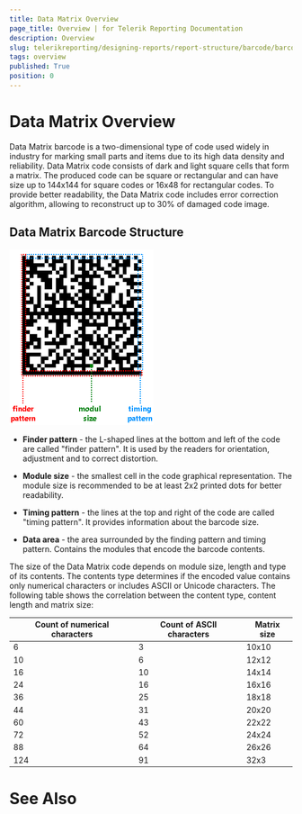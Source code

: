 ```yaml
---
title: Data Matrix Overview
page_title: Overview | for Telerik Reporting Documentation
description: Overview
slug: telerikreporting/designing-reports/report-structure/barcode/barcode-types/2d-barcodes/data-matrix/overview
tags: overview
published: True
position: 0
---
```


# Data Matrix Overview



Data Matrix barcode is a two-dimensional type of code used widely in industry for marking small parts and items due to its high data density and reliability.         Data Matrix code consists of dark and light square cells that form a matrix. The produced code can be square or rectangular and can have size up to 144x144 for square codes         or 16x48 for rectangular codes. To provide better readability, the Data Matrix code includes error correction algorithm, allowing to reconstruct up to 30% of damaged code image.       

## Data Matrix Barcode Structure  

  ![barcode-datamatrix-structure](images/Barcodes/barcode-datamatrix-structure.png)

* __Finder pattern__  - the L-shaped lines at the bottom and left of the code are called "finder pattern". It is used by the readers for orientation, adjustment and to correct distortion.             

* __Module size__  - the smallest cell in the code graphical representation. The module size is recommended to be at least 2x2 printed dots for better readability.             

* __Timing pattern__  - the lines at the top and right of the code are called "timing pattern". It provides information about the barcode size.             

* __Data area__  - the area surrounded by the finding pattern and timing pattern. Contains the modules that encode the barcode contents.             

The size of the Data Matrix code depends on module size, length and type of its contents. The contents type determines if the encoded value contains only numerical characters or includes ASCII or Unicode characters.           The following table shows the correlation between the content type, content length and matrix size:         


| Count of numerical characters | Count of ASCII characters | Matrix size |
| ------ | ------ | ------ |
|6|3|10x10|
|10|6|12x12|
|16|10|14x14|
|24|16|16x16|
|36|25|18x18|
|44|31|20x20|
|60|43|22x22|
|72|52|24x24|
|88|64|26x26|
|124|91|32x3|




# See Also

